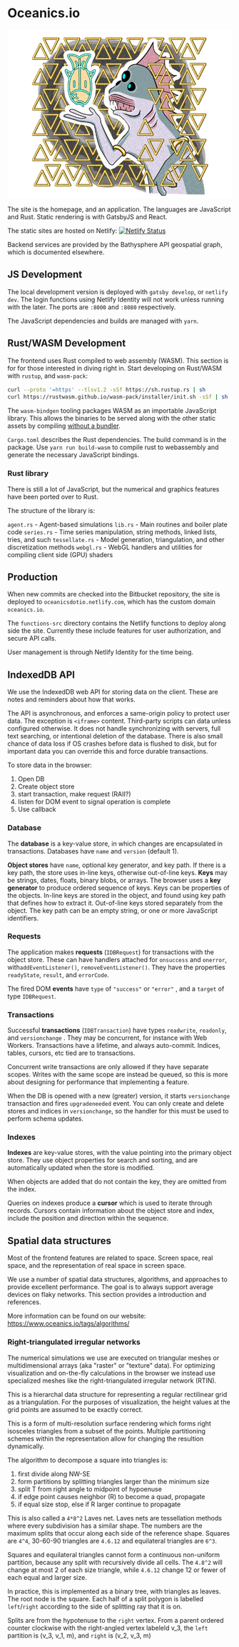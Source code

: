 # Oceanics.io

![](content/assets/dagan.png)

The site is the homepage, and an application. The languages are JavaScript and Rust. Static rendering is with GatsbyJS and React. 

The static sites are hosted on Netlify: [![Netlify Status](https://api.netlify.com/api/v1/badges/ad77195f-da0a-428f-ad2d-8dc5f45b3858/deploy-status)](https://app.netlify.com/sites/oceanicsdotio/deploys)

Backend services are provided by the Bathysphere API geospatial graph, which is documented elsewhere.

## JS Development

The local development version is deployed with `gatsby develop`, or `netlify dev`. The login functions using Netlify Identity will not work unless running with the later. The ports are `:8000` and `:8080` respectively.

The JavaScript dependencies and builds are managed with `yarn`. 

## Rust/WASM Development

The frontend uses Rust compiled to web assembly (WASM). This section is for for those interested in diving right in. Start developing on Rust/WASM with `rustup`, and `wasm-pack`:

```bash
curl --proto '=https' --tlsv1.2 -sSf https://sh.rustup.rs | sh
curl https://rustwasm.github.io/wasm-pack/installer/init.sh -sSf | sh
```

The `wasm-bindgen` tooling packages WASM as an importable JavaScript library. This allows the binaries to be served along with the other static assets by compiling [without a bundler](https://github.com/rustwasm/wasm-bindgen/tree/master/examples/without-a-bundler).

 `Cargo.toml` describes the Rust dependencies. The build command is in the package. Use `yarn run build-wasm` to compile rust to webassembly and generate the necessary JavaScript bindings.

### Rust library

There is still a lot of JavaScript, but the numerical and graphics features have been ported over to Rust. 

The structure of the library is:

`agent.rs` - Agent-based simulations
`lib.rs` - Main routines and boiler plate code
`series.rs` - Time series manipulation, string methods, linked lists, tries, and such
`tessellate.rs` - Model generation, triangulation, and other discretization methods
`webgl.rs` - WebGL handlers and utilities for compiling client side (GPU) shaders

## Production

When new commits are checked into the Bitbucket repository, the site is deployed to `oceanicsdotio.netlify.com`, which has the custom domain `oceanics.io`.

The `functions-src` directory contains the Netlify functions to deploy along side the site. Currently these include features for user authorization, and secure API calls.

User management is through Netlify Identity for the time being.  

## IndexedDB API

We use the IndexedDB web API for storing data on the client. These are notes and reminders about how that works.

The API is asynchronous, and enforces a same-origin policy to protect user data. The exception is `<iframe>` content. Third-party scripts can data unless configured otherwise. It does not handle synchronizing with servers, full text searching, or intentional deletion of the database. There is also small chance of data loss if OS crashes before data is flushed to disk, but for important data you can override this and force durable transactions.

To store data in the browser:

1. Open DB
2. Create object store
3. start transaction, make request (RAII?)
4. listen for DOM event to signal operation is complete
5. Use callback

### Database

The **database** is a key-value store, in which changes are encapsulated in transactions. Databases have `name` and `version` (default 1).

**Object stores** have `name`, optional key generator, and key path. If there is a key path, the store uses in-line keys, otherwise out-of-line keys. **Keys** may be strings, dates, floats, binary blobs, or arrays. The browser uses a **key generator** to produce ordered sequence of keys. Keys can be properties of the objects. In-line keys are stored in the object, and found using key path that defines how to extract it. Out-of-line keys stored separately from the object. The key path can be an empty string, or one or more JavaScript identifiers. 

### Requests

The application makes **requests** (`IDBRequest`) for transactions with the object store. These can have handlers attached for `onsuccess` and `onerror`, with`addEventListener()`, `removeEventListener()`. They have the properties `readyState`, `result`, and `errorCode`.

The fired DOM **events** have `type` of `"success"` or `"error"` , and a `target`  of type `IDBRequest`.

### Transactions

Successful **transactions** (`IDBTransaction`) have types `readwrite`, `readonly`, and `versionchange` . They may be concurrent, for instance with Web Workers. Transactions have a lifetime, and always auto-commit. Indices, tables, cursors, etc tied are to transactions.

Concurrent write transactions are only allowed if they have separate scopes. Writes with the same scope are instead be queued, so this is more about designing for performance that implementing a feature. 

When the DB is opened with a new (greater) version, it starts `versionchange` transaction and fires `upgradeneeded` event. You can only create and delete stores and indices in `versionchange`, so the handler for this must be used to perform schema updates.

### Indexes 

**Indexes** are key-value stores, with the value pointing into the primary object store. They use object properties for search and sorting, and are automatically updated when the store is modified. 

When objects are added that do not contain the key, they are omitted from the index. 

Queries on indexes produce a **cursor** which is used to iterate through records. Cursors contain information about the object store and index, include the position and direction within the sequence.

## Spatial data structures

Most of the frontend features are related to space. Screen space, real space, and the representation of real space in screen space.

We use a number of spatial data structures, algorithms, and approaches to provide excellent performance. The goal is to always support average devices on flaky networks. This section provides a introduction and references.

More information can be found on our website: https://www.oceanics.io/tags/algorithms/

### Right-triangulated irregular networks

The numerical simulations we use are executed on triangular meshes or multidimensional arrays (aka "raster" or "texture" data). For optimizing visualization and on-the-fly calculations in the browser we instead use specialized meshes like the right-triangulated irregular network (RTIN).

This is a hierarchal data structure for representing a regular rectilinear grid as a triangulation. For the purposes of visualization, the height values at the grid points are assumed to be exactly correct.

This is a form of multi-resolution surface rendering which forms right isosceles triangles from a subset of the points. Multiple partitioning schemes within the representation allow for changing the resultion dynamically.

The algorithm to decompose a square into triangles is:

1. first divide along NW-SE
2. form partitions by splitting triangles larger than the minimum size
3. split T from right angle to midpoint of hypoenuse
4. if edge point causes neighbor (R) to become a quad, propagate 
5. if equal size stop, else if R larger continue to propagate

This is also called a `4*8^2` Laves net. Laves nets are tessellation methods where every subdivision has a similar shape. The numbers are the maximum splits that occur along each side of the reference shape. Squares are `4^4`, 30-60-90 triangles are `4.6.12` and equilateral triangles are `6^3`. 

Squares and equilateral triangles cannot form a continuous non-uniform partition, because any split with recursively divide all cells. The `4.8^2` will change at most 2 of each size triangle, while `4.6.12` change 12 or fewer of each equal and larger size. 

In practice, this is implemented as a binary tree, with triangles as leaves. The root node is the square. Each half of a split polygon is labelled `left`/`right` according to the side of splitting ray that it is on. 

Splits are from the hypotenuse to the `right` vertex. From a parent ordered counter clockwise with the right-angled vertex labeleld v_3, the `left` partition is (v_3, v_1, m), and `right` is (v_2, v_3, m)